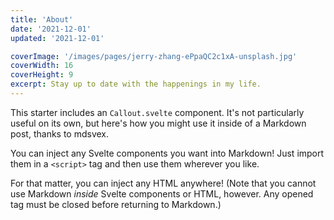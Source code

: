 ```yaml
---
title: 'About'
date: '2021-12-01'
updated: '2021-12-01'

coverImage: '/images/pages/jerry-zhang-ePpaQC2c1xA-unsplash.jpg'
coverWidth: 16
coverHeight: 9
excerpt: Stay up to date with the happenings in my life.
---
```


This starter includes an `Callout.svelte` component. It's not particularly useful on its own, but here's how you might use it inside of a Markdown post, thanks to mdsvex.

You can inject any Svelte components you want into Markdown! Just import them in a `<script>` tag and then use them wherever you like.

For that matter, you can inject any HTML anywhere! (Note that you cannot use Markdown _inside_ Svelte components or HTML, however. Any opened tag must be closed before returning to Markdown.)
